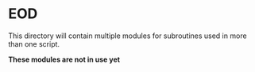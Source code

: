 # EOD

This directory will contain multiple modules for subroutines used in more
than one script.

**These modules are not in use yet**
